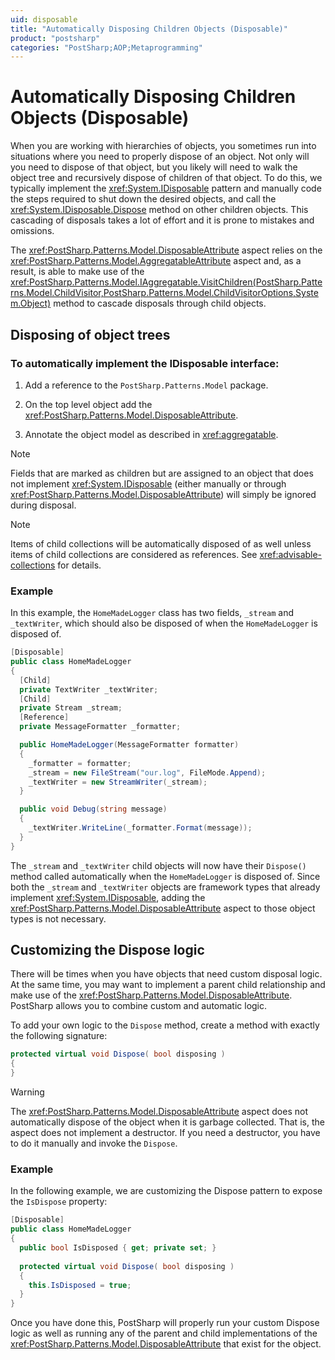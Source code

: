 ```yaml
---
uid: disposable
title: "Automatically Disposing Children Objects (Disposable)"
product: "postsharp"
categories: "PostSharp;AOP;Metaprogramming"
---
```

# Automatically Disposing Children Objects (Disposable)

When you are working with hierarchies of objects, you sometimes run into situations where you need to properly dispose of an object. Not only will you need to dispose of that object, but you likely will need to walk the object tree and recursively dispose of children of that object. To do this, we typically implement the <xref:System.IDisposable> pattern and manually code the steps required to shut down the desired objects, and call the <xref:System.IDisposable.Dispose> method on other children objects. This cascading of disposals takes a lot of effort and it is prone to mistakes and omissions. 

The <xref:PostSharp.Patterns.Model.DisposableAttribute> aspect relies on the <xref:PostSharp.Patterns.Model.AggregatableAttribute> aspect and, as a result, is able to make use of the <xref:PostSharp.Patterns.Model.IAggregatable.VisitChildren(PostSharp.Patterns.Model.ChildVisitor,PostSharp.Patterns.Model.ChildVisitorOptions,System.Object)> method to cascade disposals through child objects. 


## Disposing of object trees


### To automatically implement the IDisposable interface:

1. Add a reference to the `PostSharp.Patterns.Model` package. 


2. On the top level object add the <xref:PostSharp.Patterns.Model.DisposableAttribute>. 


3. Annotate the object model as described in <xref:aggregatable>. 


> [!NOTE]
> Fields that are marked as children but are assigned to an object that does not implement <xref:System.IDisposable> (either manually or through <xref:PostSharp.Patterns.Model.DisposableAttribute>) will simply be ignored during disposal. 

> [!NOTE]
> Items of child collections will be automatically disposed of as well unless items of child collections are considered as references. See <xref:advisable-collections> for details. 


### Example

In this example, the `HomeMadeLogger` class has two fields, `_stream` and `_textWriter`, which should also be disposed of when the `HomeMadeLogger` is disposed of. 

```csharp
[Disposable]
public class HomeMadeLogger 
{
  [Child]
  private TextWriter _textWriter;
  [Child]
  private Stream _stream;
  [Reference]
  private MessageFormatter _formatter;

  public HomeMadeLogger(MessageFormatter formatter)
  {
    _formatter = formatter;
    _stream = new FileStream("our.log", FileMode.Append);
    _textWriter = new StreamWriter(_stream);
  }

  public void Debug(string message)
  {
    _textWriter.WriteLine(_formatter.Format(message));
  }
}
```

The `_stream` and `_textWriter` child objects will now have their `Dispose()` method called automatically when the `HomeMadeLogger` is disposed of. Since both the `_stream` and `_textWriter` objects are framework types that already implement <xref:System.IDisposable>, adding the <xref:PostSharp.Patterns.Model.DisposableAttribute> aspect to those object types is not necessary. 


## Customizing the Dispose logic

There will be times when you have objects that need custom disposal logic. At the same time, you may want to implement a parent child relationship and make use of the <xref:PostSharp.Patterns.Model.DisposableAttribute>. PostSharp allows you to combine custom and automatic logic. 

To add your own logic to the `Dispose` method, create a method with exactly the following signature: 

```csharp
protected virtual void Dispose( bool disposing )
{
}
```

> [!WARNING]
> The <xref:PostSharp.Patterns.Model.DisposableAttribute> aspect does not automatically dispose of the object when it is garbage collected. That is, the aspect does not implement a destructor. If you need a destructor, you have to do it manually and invoke the `Dispose`. 


### Example

In the following example, we are customizing the Dispose pattern to expose the `IsDispose` property: 

```csharp
[Disposable]
public class HomeMadeLogger 
{
  public bool IsDisposed { get; private set; }
  
  protected virtual void Dispose( bool disposing )
  {
    this.IsDisposed = true;
  }
}
```

Once you have done this, PostSharp will properly run your custom Dispose logic as well as running any of the parent and child implementations of the <xref:PostSharp.Patterns.Model.DisposableAttribute> that exist for the object. 

